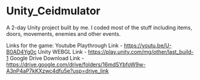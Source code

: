 # Unity_Ceidmulator
A 2-day Unity project built by me.
I coded most of the stuff including items, doors, movements, enemies and other events.

Links for the game:
Youtube Playthrough Link - https://youtu.be/U-B0AD4Yg0c
Unity WEBGL Link - https://play.unity.com/mg/other/last_build-1
Google Drive Download Link - https://drive.google.com/drive/folders/16mdSYbfoW9w-A3nP4aP7kKXzwc4dfu5e?usp=drive_link
